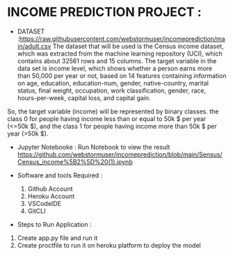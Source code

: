 # INCOME PREDICTION PROJECT :

      
* DATASET :https://raw.githubusercontent.com/webstormuser/incomeprediction/main/adult.csv 
      The dataset that will be used is the Census income dataset, which was extracted from the machine learning repository (UCI), which contains about 32561 rows and 15 columns. The target variable in the data set is income level, which shows whether a person earns more than 50,000 per year or not, based on 14 features containing information on age, education, education-num, gender, native-country, marital status, final weight, occupation, work classification, gender, race, hours-per-week, capital loss, and capital gain.

So, the target variable (income) will be represented by binary classes. the class 0 for people having income less than or equal to 50k $ per year (<=50k $), and the class 1 for people having income more than 50k $ per year (>50k $).

* Jupyter Notebooke : 
      Run Notebook to view the result 
            https://github.com/webstormuser/incomeprediction/blob/main/Sensus/Census_income%5B2%5D%20(1).ipynb

* Software and tools Required :
   1. Github Account 
   2.  Heroku Account 
   3.  VSCodeIDE 
   4.   GitCLI

* Steps to Run Application :
1. Create app.py file and run it 
2. Create proctfile to run it on heroku platform to deploy the model 
